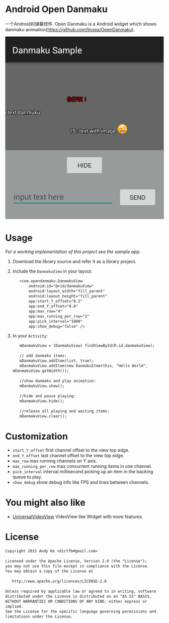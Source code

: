 # Android Open Danmaku

一个Android的弹幕控件.
Open Danmaku is a Android widget which shows danmaku animation(https://github.com/linsea/OpenDanmaku).

![Sample Screenshot 1](./screenshot/screenshot.jpg)

# Usage

*For a working implementation of this project see the sample app.*

  1. Download the library source and refer it as a library project.

  2. Include the `DanmakuView` in your layout.

            <com.opendanmaku.DanmakuView
                android:id="@+id/danmakuView"
                android:layout_width="fill_parent"
                android:layout_height="fill_parent"
                app:start_Y_offset="0.2"
                app:end_Y_offset="0.8"
                app:max_row="4"
                app:max_running_per_row="2"
                app:pick_interval="1000"
                app:show_debug="false" />

  3. In your `Activity`:

            mDanmakuView = (DanmakuView) findViewById(R.id.danmakuView);

            // add danmaku items:
            mDanmakuView.addItem(list, true);
            mDanmakuView.addItem(new DanmakuItem(this, "Hello World", mDanmakuView.getWidth());

            //show danmaku and play animation:
            mDanmakuView.show();

            //hide and pause playing:
            mDanmakuView.hide();

            //release all playing and waiting items:
            mDanmakuView.clear();

# Customization

 * `start_Y_offset` first channel offset to the view top edge.
 * `end_Y_offset` last channel offset to the view top edge.
 * `max_row` max running channels on Y axis.
 * `max_running_per_row` max concurrent running items in one channel.
 * `pick_interval`  interval millisecond picking up an item in the backing queue to play.
 * `show_debug`  show debug info like FPS and lines between channels.


# You might also like
- [UniversalVideoView](https://github.com/linsea/UniversalVideoView) VideoView like Widget with more features.


# License

    Copyright 2015 Andy Ke <dictfb#gmail.com>

    Licensed under the Apache License, Version 2.0 (the "License");
    you may not use this file except in compliance with the License.
    You may obtain a copy of the License at

       http://www.apache.org/licenses/LICENSE-2.0

    Unless required by applicable law or agreed to in writing, software
    distributed under the License is distributed on an "AS IS" BASIS,
    WITHOUT WARRANTIES OR CONDITIONS OF ANY KIND, either express or implied.
    See the License for the specific language governing permissions and
    limitations under the License.
